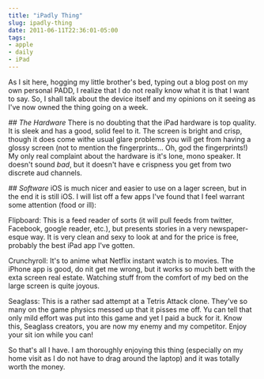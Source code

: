 ```yaml
---
title: "iPadly Thing"
slug: ipadly-thing
date: 2011-06-11T22:36:01-05:00
tags:
- apple
- daily
- iPad
---
```

As I sit here, hogging my little brother's bed, typing out a blog post on my own personal PADD, I realize that I do not really know what it is that I want to say. So, I shall talk about the device itself and my opinions on it seeing as I've now owned the thing going on a week.

_## The Hardware_
There is no doubting that the iPad hardware is top quality. It is sleek and has a good, solid feel to it. The screen is bright and crisp, though it does come withe usual glare problems you will get from having a glossy screen (not to mention the fingerprints... Oh, god the fingerprints!) My only real complaint about the hardware is it's lone, mono speaker. It doesn't sound _bad_, but it doesn't have e crispness you get from two discrete aud channels.

_## Software_
iOS is much nicer and easier to use on a lager screen, but in the end it is still iOS. I will list off a few apps I've found that I feel warrant some attention (food or ill):

Flipboard: This is a feed reader of sorts (it will pull feeds from twitter, Facebook, google reader, etc.), but presents stories in a very newspaper-esque way. It is very clean and sexy to look at and for the price is free, probably the best iPad app I've gotten.

Crunchyroll: It's to anime what Netflix instant watch is to movies. The iPhone app is good, do nit get me wrong, but it works so much bett with the exta screen real estate. Watching stuff from the comfort of my bed on the large screen is quite joyous.

Seaglass: This is a rather sad attempt at a Tetris Attack clone. They've so many on the game physics messed up that it pisses me off. Yu can tell that only mild effort was put into this game and yet I paid a buck for it. Know this, Seaglass creators, you are now my enemy and my competitor. Enjoy your sit ion while you can!

So that's all I have. I am thoroughly enjoying this thing (especially on my home visit as I do not have to drag around the laptop) and it was totally worth the money.
